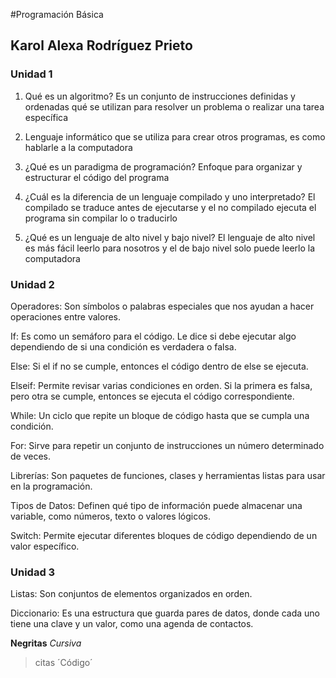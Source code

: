 #Programación Básica
## Karol Alexa Rodríguez Prieto


### Unidad 1
1. Qué es un algoritmo? 
Es un conjunto de instrucciones definidas y ordenadas qué se utilizan para resolver un problema o realizar una tarea específica 

2. Lenguaje informático que se utiliza para crear otros programas, es como hablarle a la computadora 

3. ¿Qué es un paradigma de programación? 
Enfoque para organizar y estructurar el código del programa 

4. ¿Cuál es la diferencia de un lenguaje compilado y uno interpretado?
El compilado se traduce antes de ejecutarse y el no compilado ejecuta el programa sin compilar lo o traducirlo 

5. ¿Qué es un lenguaje de alto nivel y bajo nivel?
El lenguaje de alto nivel es más fácil leerlo para nosotros y el de bajo nivel solo puede leerlo la computadora


### Unidad 2
Operadores: Son símbolos o palabras especiales que nos ayudan a hacer operaciones entre valores.

If: Es como un semáforo para el código. Le dice si debe ejecutar algo dependiendo de si una condición es verdadera o falsa.

Else: Si el if no se cumple, entonces el código dentro de else se ejecuta.

Elseif: Permite revisar varias condiciones en orden. Si la primera es falsa, pero otra se cumple, entonces se ejecuta el código correspondiente.

While: Un ciclo que repite un bloque de código hasta que se cumpla una condición.

For: Sirve para repetir un conjunto de instrucciones un número determinado de veces.

Librerías: Son paquetes de funciones, clases y herramientas listas para usar en la programación.

Tipos de Datos: Definen qué tipo de información puede almacenar una variable, como números, texto o valores lógicos.

Switch: Permite ejecutar diferentes bloques de código dependiendo de un valor específico.

 ### Unidad 3
Listas: Son conjuntos de elementos organizados en orden.

Diccionario: Es una estructura que guarda pares de datos, donde cada uno tiene una clave y un valor, como una agenda de contactos.


**Negritas**
*Cursiva*
>citas
´Código´